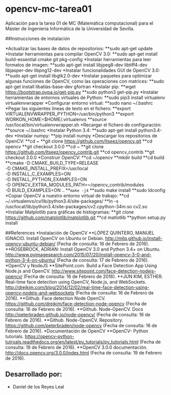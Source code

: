 # opencv-mc-tarea01
Aplicación para la tarea 01 de MC (Matemática computacional) para el Máster de Ingeniería Informática de la Universidad de Sevilla.

##Instrucciones de instalación

*Actualizar las bases de datos de repositorios:
**sudo apt-get update
*Instalar herramientas para compilar OpenCV 3.0:
**sudo apt-get install build-essential cmake git pkg-config
*Instalar herramientas para leer formatos de imagen:
**sudo apt-get install libjpeg8-dev libtiff4-dev libjasper-dev libpng12-dev
*Instalar funcionalidades GUI de OpenCV 3.0:
**sudo apt-get install libgtk2.0-dev
*Instalar paquetes para optimizar algunas funciones de OpenCV, como las operaciones con matrices:
**sudo apt-get install libatlas-base-dev gfortran
*Instalar pip:
**wget https://bootstrap.pypa.io/get-pip.py
**sudo python3 get-pip.py
*Instalar herramientas de entornos virtuales de Python:
**sudo pip3 install virtualenv virtualenvwrapper
*Configurar entorno virtual:
**sudo nano ~/.bashrc
*Pegar las siguientes líneas de texto en el fichero:
**export VIRTUALENVWRAPPER_PYTHON=/usr/bin/python3
**export WORKON_HOME=$HOME/.virtualenvs
**source /usr/local/bin/virtualenvwrapper.sh
*Recargar el fichero de configuración:
**source ~/.bashrc
*Instalar Python 3.4:
**sudo apt-get install python3.4-dev
*Instalar numpy:
**pip install numpy
*Descargar los repositorios de OpenCV:
**cd ~
**git clone https://github.com/Itseez/opencv.git
**cd opencv
**git checkout 3.0.0
**cd ~
**git clone https://github.com/Itseez/opencv_contrib.git
**cd opencv_contrib
**git checkout 3.0.0
*Construir OpenCV:
**cd ~/opencv
**mkdir build
**cd build
**cmake -D CMAKE_BUILD_TYPE=RELEASE \
	-D CMAKE_INSTALL_PREFIX=/usr/local \
	-D INSTALL_C_EXAMPLES=ON \
	-D INSTALL_PYTHON_EXAMPLES=ON \
	-D OPENCV_EXTRA_MODULES_PATH=~/opencv_contrib/modules \
	-D BUILD_EXAMPLES=ON ..
**<code>make -j4</code>
**sudo make install
**sudo ldconfig
*Copiar OpenCV a nuestro entorno virtual de trabajo:
**cd ~/.virtualenvs/cv/lib/python3.4/site-packages/
**ln -s /usr/local/lib/python3.4/site-packages/cv2.cpython-34m.so cv2.so
*Instalar Matplotlib para gráficas de histogramas:
**git clone https://github.com/matplotlib/matplotlib.git
**cd matlotlib
**python setup.py install

##References
*Instalación de OpenCV
**LÓPEZ QUINTERO, MANUEL IGNACIO. Install OpenCV on Ubuntu or Debian. http://milq.github.io/install-opencv-ubuntu-debian/ (Fecha de consulta: 16 de Febrero de 2016).
**ROSEBROCK, ADRIAN: Install OpenCV 3.0 and Python 3.4+ on Ubuntu. http://www.pyimagesearch.com/2015/07/20/install-opencv-3-0-and-python-3-4-on-ubuntu/ (Fecha de consulta: 17 de Febrero de 2016).
*OpenCV y NodeJS
**SitePoint.com. Build a Face Detection App Using Node.js and OpenCV. http://www.sitepoint.com/face-detection-nodejs-opencv/ (Fecha de consulta: 16 de Febrero de 2016).
**JUN KIM, ESTHER. Real-time face detection using OpenCV, Node.js, and WebSockets. http://drejkim.com/blog/2014/12/02/real-time-face-detection-using-opencv-nodejs-and-websockets (Fecha de consulta: 16 de Febrero de 2016).
**Github. Face detection Node OpenCV. https://github.com/drejkim/face-detection-node-opencv (Fecha de consulta: 16 de Febrero de 2016).
**Github. Node-OpenCV. Docs http://peterbraden.github.io/node-opencv/ (Fecha de consulta: 16 de Febrero de 2016).
**Github. Node-OpenCV. Repository. https://github.com/peterbraden/node-opencv (Fecha de consulta: 16 de Febrero de 2016).
*Documentación de OpenCV
**OpenCV- Python tutorials. https://opencv-python-tutroals.readthedocs.org/en/latest/py_tutorials/py_tutorials.html (Fecha de consulta: 19 de Febrero de 2016).
**OpenCV 3.0.0 documentación. http://docs.opencv.org/3.0.0/index.html (Fecha de consulta: 19 de Febrero de 2016).



## Desarrollado por:
* Daniel de los Reyes Leal
